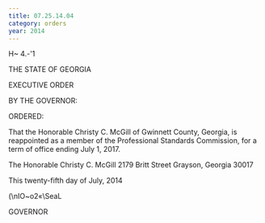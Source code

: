 ```yaml
---
title: 07.25.14.04
category: orders
year: 2014
---
```

    

H~  4.-'1

THE STATE OF GEORGIA

EXECUTIVE ORDER

BY THE GOVERNOR:

ORDERED:

That the Honorable Christy C. McGill of Gwinnett County,
Georgia, is reappointed as a member of the Professional Standards
Commission, for a term of office ending July 1, 2017.

The Honorable Christy C. McGill
2179 Britt Street
Grayson, Georgia 30017

This twenty-fifth day of July, 2014

\(\nIO~o2«\SeaL

GOVERNOR

